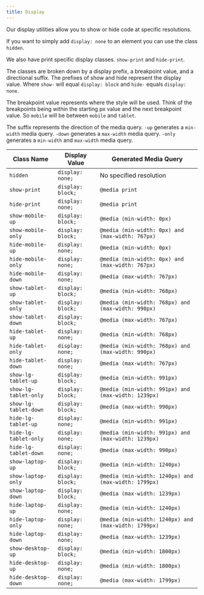 ```yaml
---
title: Display
---
```


Our display utilities allow you to show or hide code at specific resolutions.

If you want to simply add `display: none` to an element you can use the class `hidden`.

We also have print specific display classes. `show-print` and `hide-print`.

The classes are broken down by a display prefix, a breakpoint value, and a
directional suffix. The prefixes of show and hide represent the display value. Where `show-` will equal `display: block`
and `hide-` equals `display: none`.

The breakpoint value represents where the style will be used. Think of the breakpoints being within the starting px
value and the next breakpoint value. So `mobile` will be between `mobile` and `tablet`.

The suffix represents the direction of the media query. `-up` generates a `min-width` media query. `-down` generates a
`max-width` media query. `-only` generates a `min-width` and `max-width` media query.

<table class="table mb-4">
  <thead>
    <tr>
      <th>Class Name</th>
      <th>Display Value</th>
      <th>Generated Media Query</th>
    </tr>
  </thead>
  <tbody>
    <tr>
      <td data-label="Class Name"><code>hidden</code></td>
      <td data-label="Display Value"><code>display: none;</code></td>
      <td data-label="Generated Media Query">No specified resolution</td>
    </tr>
    <tr>
      <td data-label="Class Name"><code>show-print</code></td>
      <td data-label="Display Value"><code>display: block;</code></td>
      <td data-label="Generated Media Query"><code>@media print</code></td>
    </tr>
    <tr>
      <td data-label="Class Name"><code>hide-print</code></td>
      <td data-label="Display Value"><code>display: none;</code></td>
      <td data-label="Generated Media Query"><code>@media print</code></td>
    </tr>
    <tr>
      <td data-label="Class Name"><code>show-mobile-up</code></td>
      <td data-label="Display Value"><code>display: block;</code></td>
      <td data-label="Generated Media Query"><code>@media (min-width: 0px)</code></td>
    </tr>
    <tr>
      <td data-label="Class Name"><code>show-mobile-only</code></td>
      <td data-label="Display Value"><code>display: block;</code></td>
      <td data-label="Generated Media Query"><code>@media (min-width: 0px) and (max-width: 767px)</code></td>
    </tr>
    <tr>
      <td data-label="Class Name"><code>hide-mobile-up</code></td>
      <td data-label="Display Value"><code>display: none;</code></td>
      <td data-label="Generated Media Query"><code>@media (min-width: 0px)</code></td>
    </tr>
    <tr>
      <td data-label="Class Name"><code>hide-mobile-only</code></td>
      <td data-label="Display Value"><code>display: none;</code></td>
      <td data-label="Generated Media Query"><code>@media (min-width: 0px) and (max-width: 767px)</code></td>
    </tr>
    <tr>
      <td data-label="Class Name"><code>hide-mobile-down</code></td>
      <td data-label="Display Value"><code>display: none;</code></td>
      <td data-label="Generated Media Query"><code>@media (max-width: 767px)</code></td>
    </tr>
    <tr>
      <td data-label="Class Name"><code>show-tablet-up</code></td>
      <td data-label="Display Value"><code>display: block;</code></td>
      <td data-label="Generated Media Query"><code>@media (min-width: 768px)</code></td>
    </tr>
    <tr>
      <td data-label="Class Name"><code>show-tablet-only</code></td>
      <td data-label="Display Value"><code>display: block;</code></td>
      <td data-label="Generated Media Query"><code>@media (min-width: 768px) and (max-width: 990px)</code></td>
    </tr>
    <tr>
      <td data-label="Class Name"><code>show-tablet-down</code></td>
      <td data-label="Display Value"><code>display: block;</code></td>
      <td data-label="Generated Media Query"><code>@media (max-width: 767px)</code></td>
    </tr>
    <tr>
      <td data-label="Class Name"><code>hide-tablet-up</code></td>
      <td data-label="Display Value"><code>display: none;</code></td>
      <td data-label="Generated Media Query"><code>@media (min-width: 768px)</code></td>
    </tr>
    <tr>
      <td data-label="Class Name"><code>hide-tablet-only</code></td>
      <td data-label="Display Value"><code>display: none;</code></td>
      <td data-label="Generated Media Query"><code>@media (min-width: 768px) and (max-width: 990px)</code></td>
    </tr>
    <tr>
      <td data-label="Class Name"><code>hide-tablet-down</code></td>
      <td data-label="Display Value"><code>display: none;</code></td>
      <td data-label="Generated Media Query"><code>@media (max-width: 767px)</code></td>
    </tr>
    <tr>
      <td data-label="Class Name"><code>show-lg-tablet-up</code></td>
      <td data-label="Display Value"><code>display: block;</code></td>
      <td data-label="Generated Media Query"><code>@media (min-width: 991px)</code></td>
    </tr>
    <tr>
      <td data-label="Class Name"><code>show-lg-tablet-only</code></td>
      <td data-label="Display Value"><code>display: block;</code></td>
      <td data-label="Generated Media Query"><code>@media (min-width: 991px) and (max-width: 1239px)</code></td>
    </tr>
    <tr>
      <td data-label="Class Name"><code>show-lg-tablet-down</code></td>
      <td data-label="Display Value"><code>display: block;</code></td>
      <td data-label="Generated Media Query"><code>@media (max-width: 990px) </code></td>
    </tr>
    <tr>
      <td data-label="Class Name"><code>hide-lg-tablet-up</code></td>
      <td data-label="Display Value"><code>display: none;</code></td>
      <td data-label="Generated Media Query"><code>@media (min-width: 991px)</code></td>
    </tr>
    <tr>
      <td data-label="Class Name"><code>hide-lg-tablet-only</code></td>
      <td data-label="Display Value"><code>display: none;</code></td>
      <td data-label="Generated Media Query"><code>@media (min-width: 991px) and (max-width: 1239px)</code></td>
    </tr>
    <tr>
      <td data-label="Class Name"><code>hide-lg-tablet-down</code></td>
      <td data-label="Display Value"><code>display: none;</code></td>
      <td data-label="Generated Media Query"><code>@media (max-width: 990px) </code></td>
    </tr>
    <tr>
      <td data-label="Class Name"><code>show-laptop-up</code></td>
      <td data-label="Display Value"><code>display: block;</code></td>
      <td data-label="Generated Media Query"><code>@media (min-width: 1240px)</code></td>
    </tr>
    <tr>
      <td data-label="Class Name"><code>show-laptop-only</code></td>
      <td data-label="Display Value"><code>display: block;</code></td>
      <td data-label="Generated Media Query"><code>@media (min-width: 1240px) and (max-width: 1799px)</code></td>
    </tr>
    <tr>
      <td data-label="Class Name"><code>show-laptop-down</code></td>
      <td data-label="Display Value"><code>display: block;</code></td>
      <td data-label="Generated Media Query"><code>@media (max-width: 1239px)</code></td>
    </tr>
    <tr>
      <td data-label="Class Name"><code>hide-laptop-up</code></td>
      <td data-label="Display Value"><code>display: none;</code></td>
      <td data-label="Generated Media Query"><code>@media (min-width: 1240px)</code></td>
    </tr>
    <tr>
      <td data-label="Class Name"><code>hide-laptop-only</code></td>
      <td data-label="Display Value"><code>display: none;</code></td>
      <td data-label="Generated Media Query"><code>@media (min-width: 1240px) and (max-width: 1799px)</code></td>
    </tr>
    <tr>
      <td data-label="Class Name"><code>hide-laptop-down</code></td>
      <td data-label="Display Value"><code>display: none;</code></td>
      <td data-label="Generated Media Query"><code>@media (max-width: 1239px)</code></td>
    </tr>
    <tr>
      <td data-label="Class Name"><code>show-desktop-up</code></td>
      <td data-label="Display Value"><code>display: block;</code></td>
      <td data-label="Generated Media Query"><code>@media (min-width: 1800px)</code></td>
    </tr>
    <tr>
      <td data-label="Class Name"><code>hide-desktop-up</code></td>
      <td data-label="Display Value"><code>display: none;</code></td>
      <td data-label="Generated Media Query"><code>@media (min-width: 1800px)</code></td>
    </tr>
    <tr>
      <td data-label="Class Name"><code>hide-desktop-down</code></td>
      <td data-label="Display Value"><code>display: none;</code></td>
      <td data-label="Generated Media Query"><code>@media (max-width: 1799px)</code></td>
    </tr>
  </tbody>
</table>